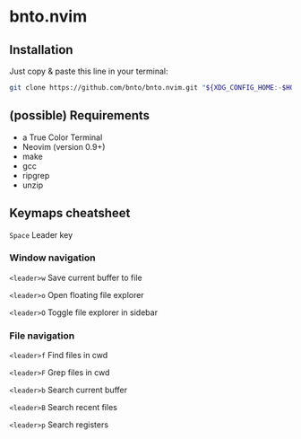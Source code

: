 # bnto.nvim

## Installation

Just copy & paste this line in your terminal:

```sh
git clone https://github.com/bnto/bnto.nvim.git "${XDG_CONFIG_HOME:-$HOME/.config}"/nvim
```

## (possible) Requirements

- a True Color Terminal
- Neovim (version 0.9+)
- make
- gcc
- ripgrep
- unzip

## Keymaps cheatsheet

`Space` Leader key

### Window navigation

`<leader>w` Save current buffer to file

`<leader>o` Open floating file explorer

`<leader>O` Toggle file explorer in sidebar

### File navigation

`<leader>f` Find files in cwd

`<leader>F` Grep files in cwd

`<leader>b` Search current buffer

`<leader>B` Search recent files

`<leader>p` Search registers
